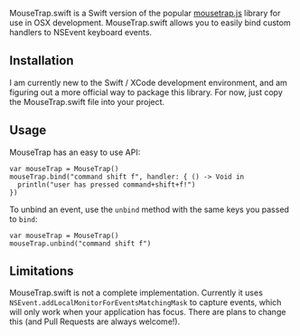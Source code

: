 MouseTrap.swift is a Swift version of the popular [mousetrap.js](https://github.com/ccampbell/mousetrap) library for use in OSX development. MouseTrap.swift allows you to easily bind custom handlers to NSEvent keyboard events.

## Installation
I am currently new to the Swift / XCode development environment, and am figuring out a more official way to package this library. For now, just copy the MouseTrap.swift file into your project.

## Usage
MouseTrap has an easy to use API:

```
var mouseTrap = MouseTrap()
mouseTrap.bind("command shift f", handler: { () -> Void in
  println("user has pressed command+shift+f!")
})
```

To unbind an event, use the `unbind` method with the same keys you passed to `bind`:

```
var mouseTrap = MouseTrap()
mouseTrap.unbind("command shift f")
```

## Limitations
MouseTrap.swift is not a complete implementation. Currently it uses `NSEvent.addLocalMonitorForEventsMatchingMask` to capture events, which will only work when your application has focus. There are plans to change this (and Pull Requests are always welcome!).
